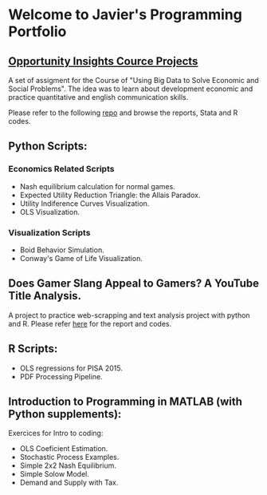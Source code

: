 # Welcome to Javier's Programming Portfolio

## [Opportunity Insights Cource Projects](https://opportunityinsights.org/course/)

A set of assigment for the Course of "Using Big Data to Solve Economic and Social Problems". The idea was to learn about development economic and practice quantitative and english communication skills.

Please refer to the following [repo](https://github.com/jjgecon/Opportunity-Insights-Cource-Projects) and browse the reports, Stata and R codes. 

## Python Scripts:

### Economics Related Scripts

* Nash equilibrium calculation for normal games.
* Expected Utility Reduction Triangle: the Allais Paradox.
* Utility Indiference Curves Visualization.
* OLS Visualization.

### Visualization Scripts

* Boid Behavior Simulation.
* Conway's Game of Life Visualization.

## Does Gamer Slang Appeal to Gamers? A YouTube Title Analysis.

A project to practice web-scrapping and text analysis project with python and R. Please refer [here](https://github.com/jjgecon/Does-Gamer-Slang-Appeal-to-Gamers) for the report and codes.

## R Scripts:

* OLS regressions for PISA 2015.
* PDF Processing Pipeline.

## Introduction to Programming in MATLAB (with Python supplements):

Exercices for Intro to coding:

* OLS Coeficient Estimation.
* Stochastic Process Examples.
* Simple 2x2 Nash Equilibrium.
* Simple Solow Model.
* Demand and Supply with Tax.
